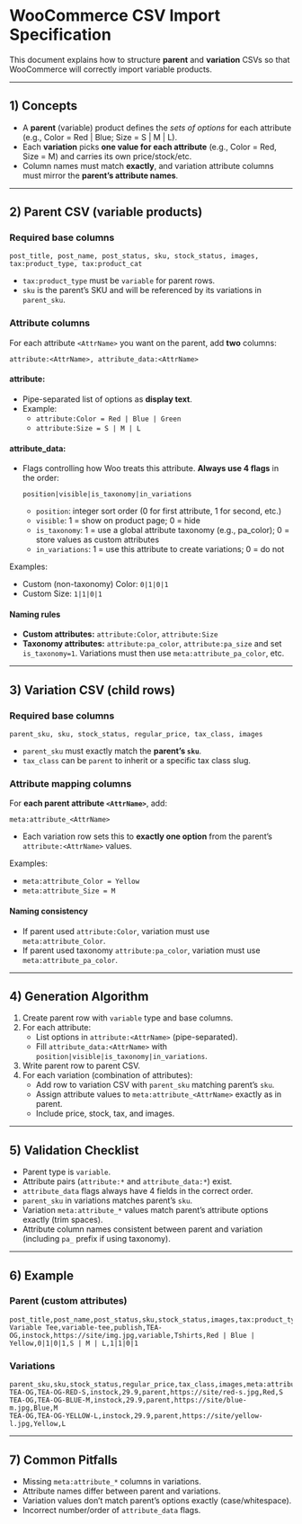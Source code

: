 # WooCommerce CSV Import Specification

This document explains how to structure **parent** and **variation** CSVs so that WooCommerce will correctly import variable products.

---

## 1) Concepts

- A **parent** (variable) product defines the _sets of options_ for each attribute (e.g., Color = Red | Blue; Size = S | M | L).
- Each **variation** picks **one value for each attribute** (e.g., Color = Red, Size = M) and carries its own price/stock/etc.
- Column names must match **exactly**, and variation attribute columns must mirror the **parent’s attribute names**.

---

## 2) Parent CSV (variable products)

### Required base columns

```
post_title, post_name, post_status, sku, stock_status, images, tax:product_type, tax:product_cat
```

- `tax:product_type` must be `variable` for parent rows.
- `sku` is the parent’s SKU and will be referenced by its variations in `parent_sku`.

### Attribute columns

For each attribute `<AttrName>` you want on the parent, add **two** columns:

```
attribute:<AttrName>, attribute_data:<AttrName>
```

#### attribute:<AttrName>

- Pipe-separated list of options as **display text**.
- Example:
  - `attribute:Color = Red | Blue | Green`
  - `attribute:Size = S | M | L`

#### attribute_data:<AttrName>

- Flags controlling how Woo treats this attribute. **Always use 4 flags** in the order:

  ```
  position|visible|is_taxonomy|in_variations
  ```

  - `position`: integer sort order (0 for first attribute, 1 for second, etc.)
  - `visible`: 1 = show on product page; 0 = hide
  - `is_taxonomy`: 1 = use a global attribute taxonomy (e.g., pa_color); 0 = store values as custom attributes
  - `in_variations`: 1 = use this attribute to create variations; 0 = do not

Examples:

- Custom (non-taxonomy) Color: `0|1|0|1`
- Custom Size: `1|1|0|1`

#### Naming rules

- **Custom attributes:** `attribute:Color`, `attribute:Size`
- **Taxonomy attributes:** `attribute:pa_color`, `attribute:pa_size` and set `is_taxonomy=1`. Variations must then use `meta:attribute_pa_color`, etc.

---

## 3) Variation CSV (child rows)

### Required base columns

```
parent_sku, sku, stock_status, regular_price, tax_class, images
```

- `parent_sku` must exactly match the **parent’s `sku`**.
- `tax_class` can be `parent` to inherit or a specific tax class slug.

### Attribute mapping columns

For **each parent attribute `<AttrName>`**, add:

```
meta:attribute_<AttrName>
```

- Each variation row sets this to **exactly one option** from the parent’s `attribute:<AttrName>` values.

Examples:

- `meta:attribute_Color = Yellow`
- `meta:attribute_Size = M`

#### Naming consistency

- If parent used `attribute:Color`, variation must use `meta:attribute_Color`.
- If parent used taxonomy `attribute:pa_color`, variation must use `meta:attribute_pa_color`.

---

## 4) Generation Algorithm

1. Create parent row with `variable` type and base columns.
2. For each attribute:
   - List options in `attribute:<AttrName>` (pipe-separated).
   - Fill `attribute_data:<AttrName>` with `position|visible|is_taxonomy|in_variations`.
3. Write parent row to parent CSV.
4. For each variation (combination of attributes):
   - Add row to variation CSV with `parent_sku` matching parent’s `sku`.
   - Assign attribute values to `meta:attribute_<AttrName>` exactly as in parent.
   - Include price, stock, tax, and images.

---

## 5) Validation Checklist

- Parent type is `variable`.
- Attribute pairs (`attribute:*` and `attribute_data:*`) exist.
- `attribute_data` flags always have 4 fields in the correct order.
- `parent_sku` in variations matches parent’s `sku`.
- Variation `meta:attribute_*` values match parent’s attribute options exactly (trim spaces).
- Attribute column names consistent between parent and variation (including `pa_` prefix if using taxonomy).

---

## 6) Example

### Parent (custom attributes)

```
post_title,post_name,post_status,sku,stock_status,images,tax:product_type,tax:product_cat,attribute:Color,attribute_data:Color,attribute:Size,attribute_data:Size
Variable Tee,variable-tee,publish,TEA-OG,instock,https://site/img.jpg,variable,Tshirts,Red | Blue | Yellow,0|1|0|1,S | M | L,1|1|0|1
```

### Variations

```
parent_sku,sku,stock_status,regular_price,tax_class,images,meta:attribute_Color,meta:attribute_Size
TEA-OG,TEA-OG-RED-S,instock,29.9,parent,https://site/red-s.jpg,Red,S
TEA-OG,TEA-OG-BLUE-M,instock,29.9,parent,https://site/blue-m.jpg,Blue,M
TEA-OG,TEA-OG-YELLOW-L,instock,29.9,parent,https://site/yellow-l.jpg,Yellow,L
```

---

## 7) Common Pitfalls

- Missing `meta:attribute_*` columns in variations.
- Attribute names differ between parent and variations.
- Variation values don’t match parent’s options exactly (case/whitespace).
- Incorrect number/order of `attribute_data` flags.
